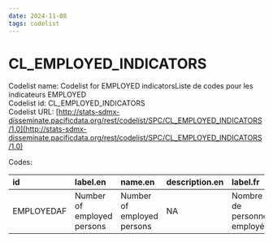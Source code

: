 ```yaml
---
date: 2024-11-08
tags: codelist
---
```


# CL_EMPLOYED_INDICATORS

Codelist name: Codelist for EMPLOYED indicatorsListe de codes pour les indicateurs EMPLOYED  
Codelist id: CL_EMPLOYED_INDICATORS  
Codelist URL: [http://stats-sdmx-disseminate.pacificdata.org/rest/codelist/SPC/CL_EMPLOYED_INDICATORS/1.0](http://stats-sdmx-disseminate.pacificdata.org/rest/codelist/SPC/CL_EMPLOYED_INDICATORS/1.0)  

Codes:  

|id         |label.en                   |name.en                    |description.en |label.fr                      |name.fr                       |description.fr |
|:----------|:--------------------------|:--------------------------|:--------------|:-----------------------------|:-----------------------------|:--------------|
|EMPLOYEDAF |Number of employed persons |Number of employed persons |NA             |Nombre de personnes employées |Nombre de personnes employées |NA             |
